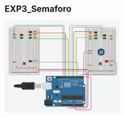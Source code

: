 # EXP3_Semaforo

<img src="https://github.com/Trabalhos-PUC-PR/EXP3_Semaforo/blob/main/circuito.png" width="75%" height="75%">
